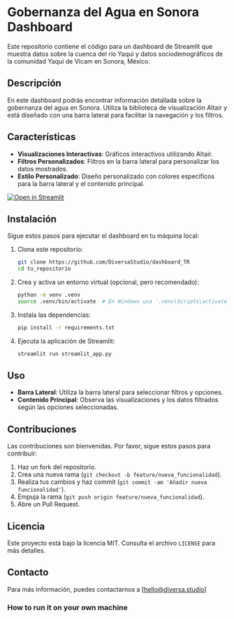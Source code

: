 # Gobernanza del Agua en Sonora Dashboard 

Este repositorio contiene el código para un dashboard de Streamlit que muestra datos sobre la cuenca del río Yaqui y datos sociodemográficos de la comunidad Yaqui de Vicam en Sonora, México.

## Descripción

En este dashboard podrás encontrar información detallada sobre la gobernanza del agua en Sonora. Utiliza la biblioteca de visualización Altair y está diseñado con una barra lateral para facilitar la navegación y los filtros.

## Características

- **Visualizaciones Interactivas**: Gráficos interactivos utilizando Altair.
- **Filtros Personalizados**: Filtros en la barra lateral para personalizar los datos mostrados.
- **Estilo Personalizado**: Diseño personalizado con colores específicos para la barra lateral y el contenido principal.

[![Open in Streamlit](https://static.streamlit.io/badges/streamlit_badge_black_white.svg)](https://basic-template.streamlit.app/)


## Instalación

Sigue estos pasos para ejecutar el dashboard en tu máquina local:

1. Clona este repositorio:

    ```sh
    git clone https://github.com/DiversaStudio/dashboard_TR
    cd tu_repositorio
    ```

2. Crea y activa un entorno virtual (opcional, pero recomendado):

    ```sh
    python -m venv .venv
    source .venv/bin/activate  # En Windows usa `.venv\Scripts\activate`
    ```

3. Instala las dependencias:

    ```sh
    pip install -r requirements.txt
    ```

4. Ejecuta la aplicación de Streamlit:

    ```sh
    streamlit run streamlit_app.py
    ```

## Uso

- **Barra Lateral**: Utiliza la barra lateral para seleccionar filtros y opciones.
- **Contenido Principal**: Observa las visualizaciones y los datos filtrados según las opciones seleccionadas.

## Contribuciones

Las contribuciones son bienvenidas. Por favor, sigue estos pasos para contribuir:

1. Haz un fork del repositorio.
2. Crea una nueva rama (`git checkout -b feature/nueva_funcionalidad`).
3. Realiza tus cambios y haz commit (`git commit -am 'Añadir nueva funcionalidad'`).
4. Empuja la rama (`git push origin feature/nueva_funcionalidad`).
5. Abre un Pull Request.

## Licencia

Este proyecto está bajo la licencia MIT. Consulta el archivo `LICENSE` para más detalles.

## Contacto

Para más información, puedes contactarnos a  [hello@diversa.studio]
### How to run it on your own machine


